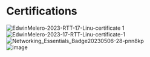 # Certifications

![EdwinMelero-2023-RTT-17-Linu-certificate 1](https://github.com/itzyezz/Certification/assets/105263523/07bab93b-7814-42d3-b754-40595d44023b)
<br>
![EdwinMelero-2023-17-RTT-Linu-certificate-_1_](https://github.com/itzyezz/Certification/assets/105263523/04338439-b168-470c-953d-3efe24e5715b)
<br>
![Networking_Essentials_Badge20230506-28-pnn8kp](https://github.com/itzyezz/Certification/assets/105263523/514b65be-fec3-448d-8940-09006c12b3b3)
<br>
![image](https://github.com/itzyezz/Certifications/assets/105263523/7ed455fc-ef4c-43be-9367-f8980064cded)
